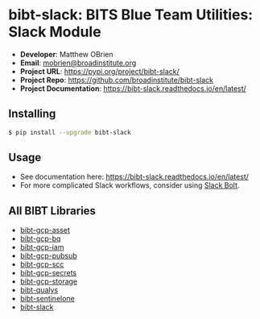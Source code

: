 # bibt-slack: BITS Blue Team Utilities: Slack Module

- **Developer**: Matthew OBrien
- **Email**: mobrien@broadinstitute.org
- **Project URL**: https://pypi.org/project/bibt-slack/
- **Project Repo**: https://github.com/broadinstitute/bibt-slack
- **Project Documentation**: https://bibt-slack.readthedocs.io/en/latest/

## Installing

```bash
$ pip install --upgrade bibt-slack
```

## Usage

- See documentation here: https://bibt-slack.readthedocs.io/en/latest/
- For more complicated Slack workflows, consider using [Slack Bolt](https://slack.dev/bolt-python/api-docs/slack_bolt/).

## All BIBT Libraries

- [bibt-gcp-asset](https://github.com/broadinstitute/bibt-gcp-asset)
- [bibt-gcp-bq](https://github.com/broadinstitute/bibt-gcp-bq)
- [bibt-gcp-iam](https://github.com/broadinstitute/bibt-gcp-iam)
- [bibt-gcp-pubsub](https://github.com/broadinstitute/bibt-gcp-pubsub)
- [bibt-gcp-scc](https://github.com/broadinstitute/bibt-gcp-scc)
- [bibt-gcp-secrets](https://github.com/broadinstitute/bibt-gcp-secrets)
- [bibt-gcp-storage](https://github.com/broadinstitute/bibt-gcp-storage)
- [bibt-qualys](https://github.com/broadinstitute/bibt-qualys)
- [bibt-sentinelone](https://github.com/broadinstitute/bibt-sentinelone)
- [bibt-slack](https://github.com/broadinstitute/bibt-slack)
